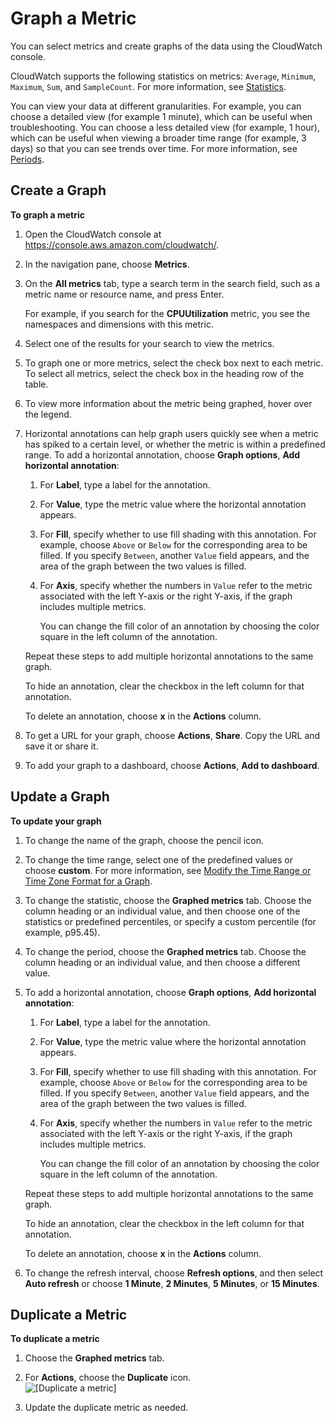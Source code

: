 # Graph a Metric<a name="graph_a_metric"></a>

You can select metrics and create graphs of the data using the CloudWatch console\.

CloudWatch supports the following statistics on metrics: `Average`, `Minimum`, `Maximum`, `Sum`, and `SampleCount`\. For more information, see [Statistics](cloudwatch_concepts.md#Statistic)\.

You can view your data at different granularities\. For example, you can choose a detailed view \(for example 1 minute\), which can be useful when troubleshooting\. You can choose a less detailed view \(for example, 1 hour\), which can be useful when viewing a broader time range \(for example, 3 days\) so that you can see trends over time\. For more information, see [Periods](cloudwatch_concepts.md#CloudWatchPeriods)\.

## Create a Graph<a name="create-metric-graph"></a>

**To graph a metric**

1. Open the CloudWatch console at [https://console\.aws\.amazon\.com/cloudwatch/](https://console.aws.amazon.com/cloudwatch/)\.

1. In the navigation pane, choose **Metrics**\.

1. On the **All metrics** tab, type a search term in the search field, such as a metric name or resource name, and press Enter\.

   For example, if you search for the **CPUUtilization** metric, you see the namespaces and dimensions with this metric\.

1. Select one of the results for your search to view the metrics\.

1. To graph one or more metrics, select the check box next to each metric\. To select all metrics, select the check box in the heading row of the table\.

1. To view more information about the metric being graphed, hover over the legend\.

1. Horizontal annotations can help graph users quickly see when a metric has spiked to a certain level, or whether the metric is within a predefined range\. To add a horizontal annotation, choose **Graph options**, **Add horizontal annotation**:

   1. For **Label**, type a label for the annotation\.

   1. For **Value**, type the metric value where the horizontal annotation appears\.

   1. For **Fill**, specify whether to use fill shading with this annotation\. For example, choose `Above` or `Below` for the corresponding area to be filled\. If you specify `Between`, another `Value` field appears, and the area of the graph between the two values is filled\.

   1. For **Axis**, specify whether the numbers in `Value` refer to the metric associated with the left Y\-axis or the right Y\-axis, if the graph includes multiple metrics\.

      You can change the fill color of an annotation by choosing the color square in the left column of the annotation\. 

   Repeat these steps to add multiple horizontal annotations to the same graph\.

   To hide an annotation, clear the checkbox in the left column for that annotation\.

   To delete an annotation, choose **x** in the **Actions** column\.

1. To get a URL for your graph, choose **Actions**, **Share**\. Copy the URL and save it or share it\.

1. To add your graph to a dashboard, choose **Actions**, **Add to dashboard**\.

## Update a Graph<a name="update-metric-graph"></a>

**To update your graph**

1. To change the name of the graph, choose the pencil icon\.

1. To change the time range, select one of the predefined values or choose **custom**\. For more information, see [Modify the Time Range or Time Zone Format for a Graph](modify_graph_date_time.md)\.

1. To change the statistic, choose the **Graphed metrics** tab\. Choose the column heading or an individual value, and then choose one of the statistics or predefined percentiles, or specify a custom percentile \(for example, p95\.45\)\.

1. To change the period, choose the **Graphed metrics** tab\. Choose the column heading or an individual value, and then choose a different value\.

1. To add a horizontal annotation, choose **Graph options**, **Add horizontal annotation**:

   1. For **Label**, type a label for the annotation\.

   1. For **Value**, type the metric value where the horizontal annotation appears\.

   1. For **Fill**, specify whether to use fill shading with this annotation\. For example, choose `Above` or `Below` for the corresponding area to be filled\. If you specify `Between`, another `Value` field appears, and the area of the graph between the two values is filled\.

   1. For **Axis**, specify whether the numbers in `Value` refer to the metric associated with the left Y\-axis or the right Y\-axis, if the graph includes multiple metrics\.

      You can change the fill color of an annotation by choosing the color square in the left column of the annotation\. 

   Repeat these steps to add multiple horizontal annotations to the same graph\.

   To hide an annotation, clear the checkbox in the left column for that annotation\.

   To delete an annotation, choose **x** in the **Actions** column\.

1. To change the refresh interval, choose **Refresh options**, and then select **Auto refresh** or choose **1 Minute**, **2 Minutes**, **5 Minutes**, or **15 Minutes**\.

## Duplicate a Metric<a name="duplicate-metric-graph"></a>

**To duplicate a metric**

1. Choose the **Graphed metrics** tab\.

1. For **Actions**, choose the **Duplicate** icon\.  
![\[Duplicate a metric\]](http://docs.aws.amazon.com/AmazonCloudWatch/latest/monitoring/images/metric_graph_duplicate.png)

1. Update the duplicate metric as needed\.